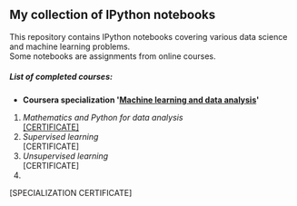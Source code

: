 ## My collection of IPython notebooks
This repository contains IPython notebooks covering various data science and machine learning problems.  
Some notebooks are assignments from online courses.  
  
##### List of completed courses:  
* **Coursera specialization '[Machine learning and data analysis](https://www.coursera.org/specializations/machine-learning-data-analysis)'**  
1. *Mathematics and Python for data analysis*  
[[CERTIFICATE]](https://www.coursera.org/account/accomplishments/certificate/JQPEVZYSSKLE)  
2. *Supervised learning*  
[CERTIFICATE]  
3. *Unsupervised learning*  
[CERTIFICATE]  
4.  
  
[SPECIALIZATION CERTIFICATE]  

